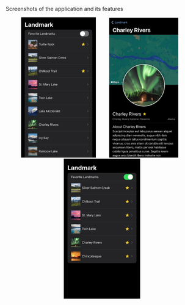 Screenshots of the application and its features

<div align="center">
  <img src="./Images/sShot3.jpg" alt="Image 1" width="196" style="margin: 0 10px;">&nbsp;&nbsp;&nbsp;
  <img src="./Images/sShot2.jpg" alt="Image 2" width="181" style="margin: 0 10px;">&nbsp;&nbsp;&nbsp;
  <img src="./Images/sShot1.jpg" alt="Image 3" width="200" style="margin: 0 10px;">
</div>